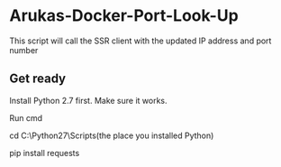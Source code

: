 # Arukas-Docker-Port-Look-Up
This script will call the SSR client with the updated IP address and port number

## Get ready
Install Python 2.7 first. Make sure it works.

Run cmd

cd C:\Python27\Scripts(the place you installed Python)

pip install requests

